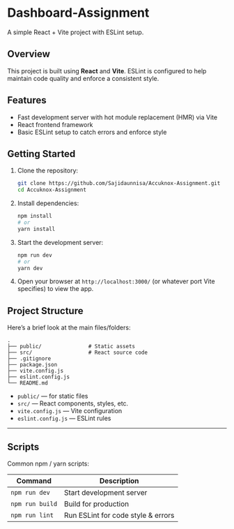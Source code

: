 
# Dashboard-Assignment

A simple React + Vite project with ESLint setup.

## Overview

This project is built using **React** and **Vite**.
ESLint is configured to help maintain code quality and enforce a consistent style.


## Features

* Fast development server with hot module replacement (HMR) via Vite
* React frontend framework
* Basic ESLint setup to catch errors and enforce style


## Getting Started

1. Clone the repository:

   ```bash
   git clone https://github.com/Sajidaunnisa/Accuknox-Assignment.git
   cd Accuknox-Assignment
   ```

2. Install dependencies:

   ```bash
   npm install
   # or
   yarn install
   ```

3. Start the development server:

   ```bash
   npm run dev
   # or
   yarn dev
   ```

4. Open your browser at `http://localhost:3000/` (or whatever port Vite specifies) to view the app.


## Project Structure

Here’s a brief look at the main files/folders:

```
.
├── public/               # Static assets
├── src/                  # React source code
├── .gitignore
├── package.json
├── vite.config.js
├── eslint.config.js
└── README.md
```

* `public/` — for static files
* `src/` — React components, styles, etc.
* `vite.config.js` — Vite configuration
* `eslint.config.js` — ESLint rules

---

## Scripts

Common npm / yarn scripts:

| Command         | Description                        |
| --------------- | ---------------------------------- |
| `npm run dev`   | Start development server           |
| `npm run build` | Build for production               |
| `npm run lint`  | Run ESLint for code style & errors |

